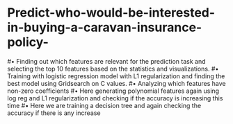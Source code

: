 # Predict-who-would-be-interested-in-buying-a-caravan-insurance-policy-
#• Finding out which features are relevant for the prediction task and selecting the top 10 features based on the statistics and visualizations.
#• Training with logistic regression model with L1 regularization and finding the best model using Gridsearch on C values. 
#• Analyzing which features have non-zero coefficients 
#• Here generating polynomial features again using log reg and L1 regularization and checking if the accuracy is increasing this time 
#• Here we are training a decision tree and again checking the accuracy if there is any increase
